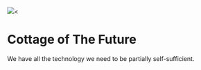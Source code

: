 <img src="https://raw.githubusercontent.com/Morningstar88/X/main/pics/Cottage_of_The_Future.jpg"><

<p align="center">
<h1>Cottage of The Future</h1>
</p>

We have all the technology we need to be partially self-sufficient. 
